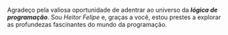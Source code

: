 Agradeço pela valiosa oportunidade de adentrar ao universo da **_lógica de programação_**. Sou *Heitor Felipe* e, graças a você, estou prestes a explorar as profundezas fascinantes do mundo da programação.

